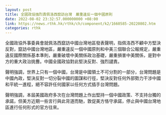 ```yaml
---
layout: post
title: 全國政協強烈責佩洛西竄訪台灣　嚴重違反一個中國原則
date: 2022-08-02 23:32:57.000000000 +08:00
link: https://news.rthk.hk/rthk/ch/component/k2/1660585-20220802.htm
categories: rthk
---
```


全國政協外事委員會就佩洛西竄訪中國台灣地區發表聲明，指佩洛西不顧中方堅決反對，竄訪中國台灣地區，嚴重違反一個中國原則和中美三個聯合公報規定，嚴重違反國際關係基本準則，嚴重破壞中美關係政治基礎，嚴重損害中美關係，是對中方的重大政治挑釁。中國全國政協對此堅決反對、強烈譴責。

聲明強調，世界上只有一個中國，台灣是中國領土不可分割的一部分，台灣問題是中國內政，堅決反對一切分裂中國的圖謀和行徑，堅決反對任何外部勢力干涉中國和平統一進程，絕不容許任何國家以任何方式插手台灣問題。

聲明強調，本屆美國政府多次在台灣問題上作出堅持一個中國政策、不支持台獨的承諾，但美方近期一些言行與此背道而馳，敦促美方恪守承諾，停止與中國台灣地區進行任何形式的官方往來。
